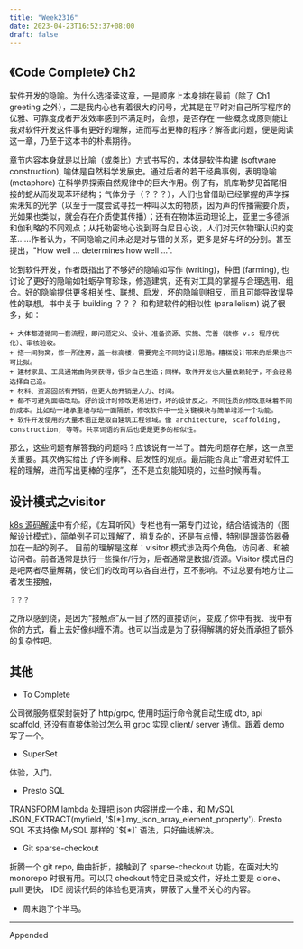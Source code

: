 ```yaml
---
title: "Week2316"
date: 2023-04-23T16:52:37+08:00
draft: false
---
```


## 《Code Complete》 Ch2

软件开发的隐喻。为什么选择读这章，一是顺序上本身排在最前（除了 Ch1 greeting 之外），二是我内心也有着很大的问号，尤其是在平时对自己所写程序的优雅、可靠度成者开发效率感到不满足时，会想，是否存在
一些概念或原则能让我对软件开发这件事有更好的理解，进而写出更棒的程序？解答此问题，便是阅读这一章，乃至于这本书的朴素期待。

章节内容本身就是以比喻（或类比）方式书写的，本体是软件构建 (software construction), 喻体是自然科学发展史。通过后者的若干经典事例，表明隐喻 (metaphore) 在科学界探索自然规律中的巨大作用。例子有，凯库勒梦见首尾相接的蛇从而发现苯环结构；气体分子（？？？），人们也曾借助已经掌握的声学探索未知的光学（以至于一度尝试寻找一种叫以太的物质，因为声的传播需要介质，光如果也类似，就会存在介质使其传播）；还有在物体运动理论上，亚里士多德派和伽利略的不同观点；从托勒密地心说到哥白尼日心说，人们对天体物理认识的变革……作者认为，不同隐喻之间未必是对与错的关系，更多是好与坏的分别。甚至提出，"How well ... determines how well ...".

论到软件开发，作者既指出了不够好的隐喻如写作 (writing)，种田 (farming), 也讨论了更好的隐喻如牡蛎孕育珍珠，修造建筑，还有对工具的掌握与合理选用、组合。好的隐喻提供更多相关性、联想、启发，坏的隐喻则相反，而且可能导致误导性的联想。书中关于 building ？？？ 和构建软件的相似性 (parallelism) 说了很多，如：

	+ 大体都遵循同一套流程，即问题定义、设计、准备资源、实施、完善（装修 v.s 程序优化）、审核验收。
	+ 搭一间狗窝，修一所住房，盖一栋高楼，需要完全不同的设计思路。糟糕设计带来的后果也不可比拟。
	+ 建材家具、工具通常由购买获得，很少自己生造；同样，软件开发也大量依赖轮子，不会轻易选择自己造。
	+ 材料、资源固然有开销，但更大的开销是人力、时间。
	+ 都不可避免面临改动。好的设计时修改更易进行，坏的设计反之。不同性质的修改意味着不同的成本。比如动一堵承重墙与动一面隔断，修改软件中一处关键模块与简单增添一个功能。
	+ 软件开发使用的大量术语正是取自建筑工程领域。像 architecture, scaffolding, construction, 等等。共享词语的背后也便是更多的相似性。
	
那么，这些问题有解答我的问题吗？应该说有一半了。首先问题存在解，这一点至关重要。其次确实给出了许多阐释、启发性的观点。最后能否真正“增进对软件工程的理解，进而写出更棒的程序”，还不是立刻能知晓的，过些时候再看。

## 设计模式之visitor

[k8s 源码解读](？？？)中有介绍，《左耳听风》专栏也有一第专门过论，结合结诚浩的《图解设计模式》，简单例子可以理解了，稍复杂的，还是有点懵，特别是跟装饰器叠加在一起的例子。
目前的理解是这样：visitor 模式涉及两个角色，访问者、和被访问者。前者通常是执行一些操作/行为，后者通常是数据/资源。Visitor 模式目的是吧两者尽量解耦，使它们的改动可以各自进行，互不影响。不过总要有地方让二者发生接触，

```
？？？
```

之所以感到绕，是因为“接触点”从一目了然的直接访问，变成了你中有我、我中有你的方式，看上去好像纠缠不清。也可以当成是为了获得解耦的好处而承担了额外的复杂性吧。


## 其他

+ To Complete

公司微服务框架封装好了 http/grpc, 使用时运行命令就自动生成 dto, api scaffold, 还没有直接体验过怎么用 grpc 实现 client/ server 通信。跟着 demo 写了一个。

+ SuperSet

体验，入门。

+ Presto SQL

TRANSFORM lambda 处理把 json 内容拼成一个串，和 MySQL JSON_EXTRACT(myfield, '$[*].my_json_array_element_property'). Presto SQL 不支持像 MySQL 那样的 `$[*]` 语法，只好曲线解决。

+ Git sparse-checkout

折腾一个 git repo, 曲曲折折，接触到了 sparse-checkout 功能，在面对大的 monorepo 时很有用。可以只 checkout 特定目录或文件，好处主要是 clone、pull 更快， IDE 阅读代码的体验也更清爽，屏蔽了大量不关心的内容。

+ 周末跑了个半马。


---
Appended